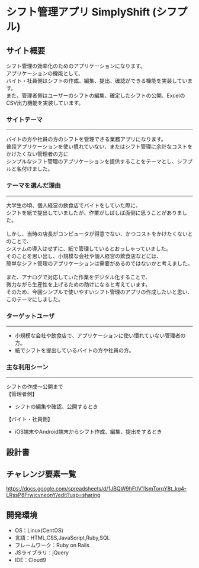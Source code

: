 # シフト管理アプリ  SimplyShift (シフプル)

## サイト概要
シフト管理の効率化のためのアプリケーションになります。
<br>
アプリケーションの機能として、
<br>
バイト・社員側はシフトの作成、編集、提出、確認ができる機能を実装しています。
<br>
また、管理者側はユーザーのシフトの編集、確定したシフトの公開、ExcelのCSV出力機能を実装しています。


### サイトテーマ
***
バイトの方や社員の方のシフトを管理できる業務アプリになります。
<br>
普段アプリケーションを使い慣れていない、またはシフト管理に余計なコストをかけたくない管理者の方に
<br>
シンプルなシフト管理のアプリケーションを提供することをテーマとし、シフプルと名付けました。

### テーマを選んだ理由
***
<div>
  大学生の頃、個人経営の飲食店でバイトをしていた際に、
  <br>
  シフトを紙で提出していましたが、作業がしばしば面倒に思うことがありました。
</div>
<div>
  <br>
  しかし、当時の店長がコンピュータが得意でない、かつコストをかけたくないとのことで、
  <br>
  システムの導入はせずに、紙で管理しているとおっしゃっていました。
  <br>
  そのことを思い出し、小規模な会社や個人経営の飲食店などには、
  <br>
  簡単なシフト管理のアプリケーションは需要があるのではないかと考えました。
</div>
<div>
  <br>
  また、アナログで対応していた作業をデジタル化することで、
  <br>
  微力ながら生産性を上げるための助けになると考えています。
  <br>
  そのため、今回シンプルで使いやすいシフト管理のアプリの作成したいと思い、このテーマにしました。
</div>

### ターゲットユーザ
***
 - 小規模な会社や飲食店で、アプリケーションに使い慣れていない管理者の方。
 - 紙でシフトを提出しているバイトの方や社員の方。


### 主な利用シーン
***
シフトの作成〜公開まで  
【管理者側】  
- シフトの編集や確認、公開するとき  

【バイト・社員側】  
- iOS端末やAndroid端末からシフト作成、編集、提出をするとき

## 設計書


## チャレンジ要素一覧
https://docs.google.com/spreadsheets/d/1JBQW9hFtIV11smTorqY8t_kg4-LRssP8FrwicvneonY/edit?usp=sharing

## 開発環境
- OS：Linux(CentOS)
- 言語：HTML,CSS,JavaScript,Ruby,SQL
- フレームワーク：Ruby on Rails
- JSライブラリ：jQuery
- IDE：Cloud9
